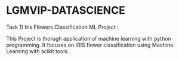 # LGMVIP-DATASCIENCE

Task 1) Iris Flowers Classification ML Project : 

This Project is thorugh application of machine learning with python programming. It focuses on IRIS flower classification using Machine Learning with scikit tools.
